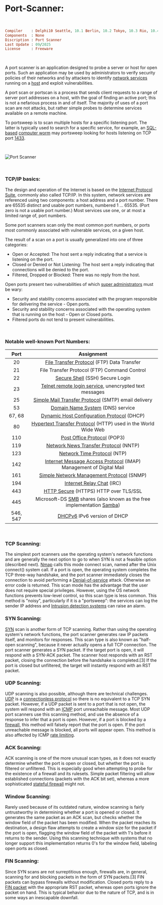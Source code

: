 # Port-Scanner:

</br>

```ruby
Compiler    : Delphi10 Seattle, 10.1 Berlin, 10.2 Tokyo, 10.3 Rio, 10.4 Sydney, 11 Alexandria, 12 Athens
Components  : None
Discription : Port Scanner
Last Update : 09/2025
License     : Freeware
```

</br>

A port scanner is an application designed to probe a server or host for open ports. Such an application may be used by administrators to verify security policies of their networks and by attackers to identify [network services](https://en.wikipedia.org/wiki/Network_service) running on a [host](https://en.wikipedia.org/wiki/Host_(network)) and exploit vulnerabilities.

A port scan or portscan is a process that sends client requests to a range of server port addresses on a host, with the goal of finding an active port; this is not a nefarious process in and of itself. The majority of uses of a port scan are not attacks, but rather simple probes to determine services available on a remote machine.

To portsweep is to scan multiple hosts for a specific listening port. The latter is typically used to search for a specific service, for example, an [SQL-based](https://en.wikipedia.org/wiki/SQL) [computer worm](https://en.wikipedia.org/wiki/Computer_worm) may portsweep looking for hosts listening on TCP port [1433](https://de.wikipedia.org/wiki/Microsoft_SQL_Server).

</br>

![Port Scanner](https://github.com/user-attachments/assets/f414d3db-699b-4227-b457-29b634a1ba47)

</br>

### TCP/IP basics:
The design and operation of the Internet is based on the [Internet Protocol Suite](https://en.wikipedia.org/wiki/Internet_protocol_suite), commonly also called TCP/IP. In this system, network services are referenced using two components: a host address and a port number. There are 65535 distinct and usable port numbers, numbered 1 … 65535. (Port zero is not a usable port number.) Most services use one, or at most a limited range of, port numbers.

Some port scanners scan only the most common port numbers, or ports most commonly associated with vulnerable services, on a given host.

The result of a scan on a port is usually generalized into one of three categories:

* Open or Accepted: The host sent a reply indicating that a service is listening on the port.
* Closed or Denied or Not Listening: The host sent a reply indicating that connections will be denied to the port.
* Filtered, Dropped or Blocked: There was no reply from the host.

Open ports present two vulnerabilities of which [super administrators](https://en.wikipedia.org/wiki/System_administrator) must be wary:

* Security and stability concerns associated with the program responsible for delivering the service - Open ports.
* Security and stability concerns associated with the operating system that is running on the host - Open or Closed ports.
* Filtered ports do not tend to present vulnerabilities.

</br>

### Notable well-known Port Numbers:

| Port | Assignment | 
| :----: | :--------: | 
| 20     | [File Transfer Protocol](https://en.wikipedia.org/wiki/File_Transfer_Protocol) (FTP) Data Transfer |
| 21     | File Transfer Protocol (FTP) Command Control |
| 22     | [Secure Shell](https://en.wikipedia.org/wiki/Secure_Shell) (SSH) Secure Login |
| 23     | [Telnet remote login service](https://en.wikipedia.org/wiki/Telnet), unencrypted text messages |
| 25     | [Simple Mail Transfer Protocol](https://en.wikipedia.org/wiki/Simple_Mail_Transfer_Protocol) (SMTP) email delivery |
| 53     | [Domain Name System](https://en.wikipedia.org/wiki/Domain_Name_System) (DNS) service |
| 67, 68 | [Dynamic Host Configuration Protocol](https://en.wikipedia.org/wiki/Dynamic_Host_Configuration_Protocol) (DHCP) |
| 80     | [Hypertext Transfer Protocol](https://en.wikipedia.org/wiki/HTTP) (HTTP) used in the World Wide Web |
| 110    | [Post Office Protocol](https://en.wikipedia.org/wiki/Post_Office_Protocol) (POP3) |
| 119    | [Network News Transfer Protocol](https://en.wikipedia.org/wiki/Network_News_Transfer_Protocol) (NNTP) |
| 123    | [Network Time Protocol](https://en.wikipedia.org/wiki/Network_Time_Protocol) (NTP) |
| 142    | [Internet Message Access Protocol](https://en.wikipedia.org/wiki/Internet_Message_Access_Protocol) (IMAP) Management of Digital Mail |
| 161    | [Simple Network Management Protocol](https://en.wikipedia.org/wiki/Simple_Network_Management_Protocol) (SNMP) |
| 194    | [Internet Relay Chat](https://en.wikipedia.org/wiki/IRC) (IRC) |
| 443    | [HTTP Secure](https://en.wikipedia.org/wiki/HTTP_Secure) (HTTPS) HTTP over TLS/SSL |
| 445    | Microsoft-DS [SMB](https://de.wikipedia.org/wiki/Server_Message_Block) shares (also known as the free implementation [Samba](https://de.wikipedia.org/wiki/Samba_(Software))) |
| 546, 547 | [DHCPv6](https://en.wikipedia.org/wiki/DHCPv6) IPv6 version of DHCP |

</br>

### TCP Scanning:
The simplest port scanners use the operating system's network functions and are generally the next option to go to when SYN is not a feasible option (described next). [Nmap](https://en.wikipedia.org/wiki/Nmap) calls this mode connect scan, named after the Unix connect() system call. If a port is open, the operating system completes the TCP three-way handshake, and the port scanner immediately closes the connection to avoid performing a [Denial-of-service](https://en.wikipedia.org/wiki/Denial-of-service_attack) attack. Otherwise an error code is returned. This scan mode has the advantage that the user does not require special privileges. However, using the OS network functions prevents low-level control, so this scan type is less common. This method is "noisy", particularly if it is a "portsweep": the services can log the sender IP address and [Intrusion detection systems](https://en.wikipedia.org/wiki/Intrusion_detection_system) can raise an alarm.

### SYN Scanning:
[SYN](https://en.wikipedia.org/wiki/Transmission_Control_Protocol#Connection_establishment) scan is another form of TCP scanning. Rather than using the operating system's network functions, the port scanner generates raw IP packets itself, and monitors for responses. This scan type is also known as "half-open scanning", because it never actually opens a full TCP connection. The port scanner generates a SYN packet. If the target port is open, it will respond with a SYN-ACK packet. The scanner host responds with an RST packet, closing the connection before the handshake is completed.[3] If the port is closed but unfiltered, the target will instantly respond with an RST packet.

### UDP Scanning:
UDP scanning is also possible, although there are technical challenges. [UDP](https://en.wikipedia.org/wiki/User_Datagram_Protocol) is a [connectionless protocol](https://en.wikipedia.org/wiki/Connectionless_communication) so there is no equivalent to a TCP SYN packet. However, if a UDP packet is sent to a port that is not open, the system will respond with an [ICMP](https://en.wikipedia.org/wiki/Internet_Control_Message_Protocol) port unreachable message. Most UDP port scanners use this scanning method, and use the absence of a response to infer that a port is open. However, if a port is blocked by a [firewall](https://en.wikipedia.org/wiki/Firewall_(computing)), this method will falsely report that the port is open. If the port unreachable message is blocked, all ports will appear open. This method is also affected by ICMP [rate limiting](https://en.wikipedia.org/wiki/Rate_limiting).

### ACK Scanning:
ACK scanning is one of the more unusual scan types, as it does not exactly determine whether the port is open or closed, but whether the port is filtered or unfiltered. This is especially good when attempting to probe for the existence of a firewall and its rulesets. Simple packet filtering will allow established connections (packets with the ACK bit set), whereas a more sophisticated [stateful firewall](https://en.wikipedia.org/wiki/Stateful_firewall) might not.

### Window Scanning:
Rarely used because of its outdated nature, window scanning is fairly untrustworthy in determining whether a port is opened or closed. It generates the same packet as an ACK scan, but checks whether the window field of the packet has been modified. When the packet reaches its destination, a design flaw attempts to create a window size for the packet if the port is open, flagging the window field of the packet with 1's before it returns to the sender. Using this scanning technique with systems that no longer support this implementation returns 0's for the window field, labeling open ports as closed.

### FIN Scanning:
Since SYN scans are not surreptitious enough, firewalls are, in general, scanning for and blocking packets in the form of SYN packets.[3] FIN packets can bypass firewalls without modification. Closed ports reply to a [FIN packet](https://en.wikipedia.org/wiki/Transmission_Control_Protocol#Connection_termination) with the appropriate RST packet, whereas open ports ignore the packet on hand. This is typical behavior due to the nature of TCP, and is in some ways an inescapable downfall.

